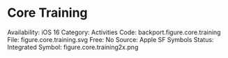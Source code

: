 # Core Training

Availability: iOS 16
Category: Activities
Code: backport.figure.core.training
File: figure.core.training.svg
Free: No
Source: Apple SF Symbols
Status: Integrated
Symbol: figure.core.training2x.png